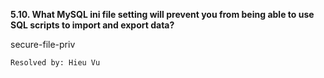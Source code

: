 **5.10. What MySQL ini file setting will prevent you from being able to use SQL
scripts to import and export data?**

secure-file-priv

`Resolved by: Hieu Vu`
